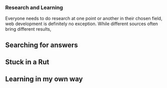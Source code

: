 ### Research and Learning
Everyone needs to do research at one point or another in their chosen field, web development is definitely no exception. While different sources often bring different results, 

## Searching for answers

## Stuck in a Rut

## Learning in my own way
